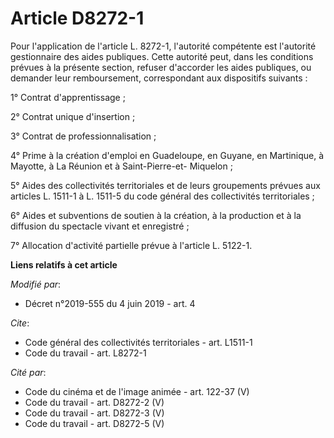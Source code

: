 # Article D8272-1

Pour l'application de l'article L. 8272-1, l'autorité compétente est l'autorité gestionnaire des aides publiques. Cette
autorité peut, dans les conditions prévues à la présente section, refuser d'accorder les aides publiques, ou demander leur
remboursement, correspondant aux dispositifs suivants :

1° Contrat d'apprentissage ;

2° Contrat unique d'insertion ;

3° Contrat de professionnalisation ;

4° Prime à la création d'emploi en Guadeloupe, en Guyane, en Martinique, à Mayotte, à La Réunion et à Saint-Pierre-et-
Miquelon ;

5° Aides des collectivités territoriales et de leurs groupements prévues aux articles L. 1511-1 à L. 1511-5 du code général
des collectivités territoriales ; 

6° Aides et subventions de soutien à la création, à la production et à la diffusion du spectacle vivant et enregistré ;

7° Allocation d'activité partielle prévue à l'article L. 5122-1.

**Liens relatifs à cet article**

_Modifié par_:

  - Décret n°2019-555 du 4 juin 2019 - art. 4

_Cite_:

  - Code général des collectivités territoriales - art. L1511-1
  - Code du travail - art. L8272-1

_Cité par_:

  - Code du cinéma et de l'image animée - art. 122-37 (V)
  - Code du travail - art. D8272-2 (V)
  - Code du travail - art. D8272-3 (V)
  - Code du travail - art. D8272-5 (V)
